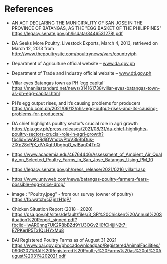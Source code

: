 # References
- AN ACT DECLARING THE MUNICIPALITY OF SAN JOSE IN THE PROVINCE OF
BATANGAS, AS THE "EGG BASKET OF THE PHILIPPINES"
https://legacy.senate.gov.ph/lisdata/3446531278!.pdf

- DA Seeks More Poultry, Livestock Exports, March 4, 2013, retrieved on March 12, 2013 from
http://www.thepoultrysite.com/poultrynews/vars/country/ph

- Department of Agriculture official website – www.da.gov.ph

- Department of Trade and Industry official website – www.dti.gov.ph

- Villar eyes Batangas town as PH ‘egg capital’ <br/>
 https://manilastandard.net/news/314161738/villar-eyes-batangas-town-as-ph-egg-capital.html

- PH’s egg output rises, and it’s causing problems for producers <br/>
https://mb.com.ph/2021/09/12/phs-egg-output-rises-and-its-causing-problems-for-producers/

- DA chief highlights poultry sector’s crucial role in agri growth <br/>
https://pia.gov.ph/press-releases/2021/08/31/da-chief-highlights-poultry-sectors-crucial-role-in-agri-growth?fbclid=IwAR3RdjGVmdcvPtuV3kBbDus-ZlXp28cPjX_dVrXqftUbgbqO_wIBaq04TnQ

- https://www.academia.edu/46764446/Assessment_of_Ambient_Air_Quality_on_Selected_Poultry_Farms_in_San_Jose_Batangas_Using_PM_10

- https://legacy.senate.gov.ph/press_release/2021/0216_villar1.asp

- https://www.untvweb.com/news/batangas-poultry-farmers-fears-possible-egg-price-drop/

- image : "Poultry.jpeg" - from our survey (owner of poultry) <br/>
https://fb.watch/cjZjnzH1gP/

- Chicken Situation Report (2018 - 2020)<br/>
https://psa.gov.ph/sites/default/files/3_SR%20Chicken%20Annual%20Situation%20Report_signed.pdf?fbclid=IwAR0nng7UK2R8bBZd9YU3OGvZIi0fCl4jjlN2t7-E7PKerIP5Tx1QLHYxMu8

- BAI Registered Poultry Farms as of August 31 2021 <br/>
https://www.bai.gov.ph/phocadownloadpap/RegisteredAnimalFacilities/09062021/BAI%20Registered%20Poultry%20Farms%20as%20of%20August%2031%202021.pdf
